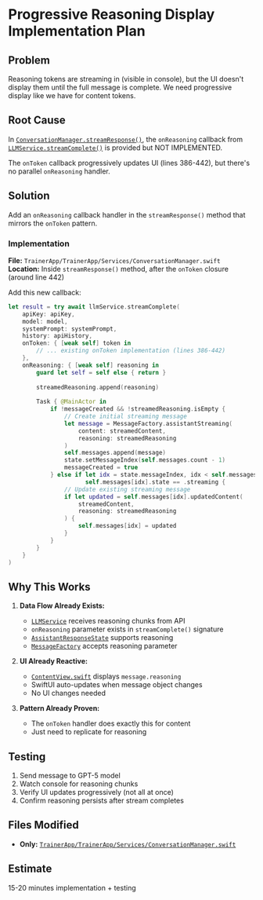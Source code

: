 # Progressive Reasoning Display Implementation Plan

## Problem

Reasoning tokens are streaming in (visible in console), but the UI doesn't display them until the full message is complete. We need progressive display like we have for content tokens.

## Root Cause

In [`ConversationManager.streamResponse()`](TrainerApp/TrainerApp/Services/ConversationManager.swift:369-442), the `onReasoning` callback from [`LLMService.streamComplete()`](TrainerApp/TrainerApp/Services/LLMService.swift:266-269) is provided but NOT IMPLEMENTED.

The `onToken` callback progressively updates UI (lines 386-442), but there's no parallel `onReasoning` handler.

## Solution

Add an `onReasoning` callback handler in the `streamResponse()` method that mirrors the `onToken` pattern.

### Implementation

**File:** `TrainerApp/TrainerApp/Services/ConversationManager.swift`  
**Location:** Inside `streamResponse()` method, after the `onToken` closure (around line 442)

Add this new callback:

```swift
let result = try await llmService.streamComplete(
    apiKey: apiKey,
    model: model,
    systemPrompt: systemPrompt,
    history: apiHistory,
    onToken: { [weak self] token in
        // ... existing onToken implementation (lines 386-442)
    },
    onReasoning: { [weak self] reasoning in
        guard let self = self else { return }
        
        streamedReasoning.append(reasoning)
        
        Task { @MainActor in
            if !messageCreated && !streamedReasoning.isEmpty {
                // Create initial streaming message
                let message = MessageFactory.assistantStreaming(
                    content: streamedContent,
                    reasoning: streamedReasoning
                )
                self.messages.append(message)
                state.setMessageIndex(self.messages.count - 1)
                messageCreated = true
            } else if let idx = state.messageIndex, idx < self.messages.count,
                      self.messages[idx].state == .streaming {
                // Update existing streaming message
                if let updated = self.messages[idx].updatedContent(
                    streamedContent,
                    reasoning: streamedReasoning
                ) {
                    self.messages[idx] = updated
                }
            }
        }
    }
)
```

## Why This Works

1. **Data Flow Already Exists:**
   - [`LLMService`](TrainerApp/TrainerApp/Services/LLMService.swift:266-269) receives reasoning chunks from API
   - `onReasoning` parameter exists in `streamComplete()` signature
   - [`AssistantResponseState`](TrainerApp/TrainerApp/Services/AssistantResponseState.swift) supports reasoning
   - [`MessageFactory`](TrainerApp/TrainerApp/Services/MessageFactory.swift) accepts reasoning parameter

2. **UI Already Reactive:**
   - [`ContentView.swift`](TrainerApp/TrainerApp/ContentView.swift:318-349) displays `message.reasoning`
   - SwiftUI auto-updates when message object changes
   - No UI changes needed

3. **Pattern Already Proven:**
   - The `onToken` handler does exactly this for content
   - Just need to replicate for reasoning

## Testing

1. Send message to GPT-5 model
2. Watch console for reasoning chunks
3. Verify UI updates progressively (not all at once)
4. Confirm reasoning persists after stream completes

## Files Modified

- **Only:** [`TrainerApp/TrainerApp/Services/ConversationManager.swift`](TrainerApp/TrainerApp/Services/ConversationManager.swift:369-442)

## Estimate

15-20 minutes implementation + testing
